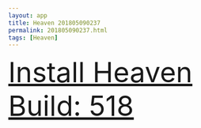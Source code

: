 ```yaml
---
layout: app
title: Heaven 201805090237
permalink: 201805090237.html
tags: [Heaven]
---
```

<div class="pure-g">
    <div class="pure-u-1-1" style="font-size: 4em">
        <a class="pure-button-primary" href="itms-services://?action=download-manifest&url=https%3A%2F%2Flitsungyisigono.github.io%2FTestScript%2Fmanifests%2F201805090237.plist"><i class="fa fa-download" aria-hidden="true"></i>Install Heaven Build: 518</a>
    </div>
</div>